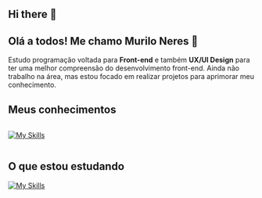 ## Hi there 👋

## Olá a todos! Me chamo Murilo Neres 👋
Estudo programação voltada para **Front-end** e também **UX/UI Design** para ter uma melhor compreensão do desenvolvimento front-end.
Ainda não trabalho na área, mas estou focado em realizar projetos para aprimorar meu conhecimento.

## Meus conhecimentos
<div style="display: flex;">
  
[![My Skills](https://skillicons.dev/icons?i=html,css,js,bootstrap,mysql,figma&perline=3)](https://skillicons.dev)  
</div>


## O que estou estudando
[![My Skills](https://skillicons.dev/icons?i=react,php,ts,xd&perline=3)](https://skillicons.dev)

<!-- 
<a href="https://github.com/imMuriloNeres/github-readme-stats">
  <img height=180em align="center" src="https://github-readme-stats.vercel.app/api?username=imMuriloNeres&theme=onedark"/>
</a>
<a href="https://github.com/imMuriloNeres/convoychat">
  <img height=180em align="center" src="https://github-readme-stats.vercel.app/api/top-langs?username=imMuriloNeres&layout=compact&langs_count=8&card_width=100"&theme=onedark/>
</a> -->
